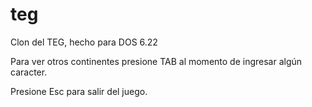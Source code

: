 # teg

Clon del TEG, hecho para DOS 6.22

Para ver otros continentes presione TAB al momento de ingresar algún caracter.

Presione Esc para salir del juego.
